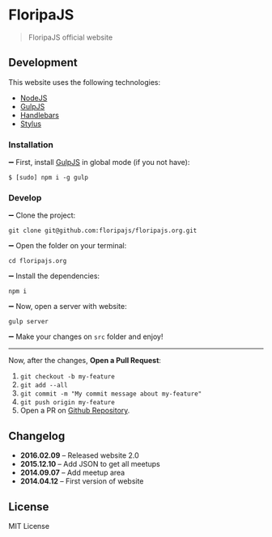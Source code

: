 # FloripaJS
> FloripaJS official website

## Development

This website uses the following technologies:
 
- [NodeJS](http://nodejs.org)
- [GulpJS](http://gulpjs.com)
- [Handlebars](http://handlebarsjs.com)
- [Stylus](http://stylus-lang.com)

### Installation

:heavy_minus_sign: First, install [GulpJS](http://gulpjs.com) in global mode (if you not have):

```
$ [sudo] npm i -g gulp
```

### Develop

:heavy_minus_sign: Clone the project:

```
git clone git@github.com:floripajs/floripajs.org.git
```

:heavy_minus_sign: Open the folder on your terminal:

```
cd floripajs.org
```

:heavy_minus_sign: Install the dependencies:

```
npm i
```

:heavy_minus_sign: Now, open a server with website:

```
gulp server
```

:heavy_minus_sign: Make your changes on `src` folder and enjoy!

***

Now, after the changes, **Open a Pull Request**:

1. `git checkout -b my-feature`
2. `git add --all`
3. `git commit -m "My commit message about my-feature"`
4. `git push origin my-feature`
5. Open a PR on [Github Repository](https://github.com/floripajs/floripajs.org).

## Changelog

- **2016.02.09** – Released website 2.0
- **2015.12.10** – Add JSON to get all meetups
- **2014.09.07** – Add meetup area
- **2014.04.12** – First version of website

## License

MIT License




